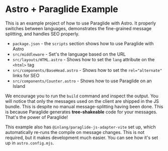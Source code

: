 # Astro + Paraglide Example
This is an example project of how to use Paraglide with Astro. It properly switches between languages, demonstrates the fine-grained message splitting, and handles SEO properly.

- `package.json` - the `scripts` section shows how to use Paraglide with Astro
- `src/middleware` - Set's the language based on the URL
- `src/layouts/HTML.astro` - Shows how to set the `lang` attribute on the `<html>` tag
- `src/components/BaseHead.astro` - Shows how to set the `rel="alternate"` links for SEO
- `src/components/Counter.astro` - Shows how to use Paraglide on an Island

We encourage you to run the `build` command and inspect the output. You will notice that only the messages used on the client are shipped in the JS bundle. This is despite no manual message-splitting having been done. This is because Paraglide generates **tree-shakeable** code for your messages. That's the power of Paraglide!

This example also has `@inlang/paraglide-js-adapter-vite` set up, which automatically re-runs the compile on message changes. This is not required, but it makes development much easier. You can see how it's set up in `astro.config.mjs`.